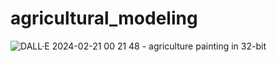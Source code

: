 # agricultural_modeling

![DALL·E 2024-02-21 00 21 48 - agriculture painting in 32-bit](https://github.com/daniel-epm/agricultural_modeling/assets/92474604/8234db04-d9a7-4f18-89f1-fa3c7096adb0)
